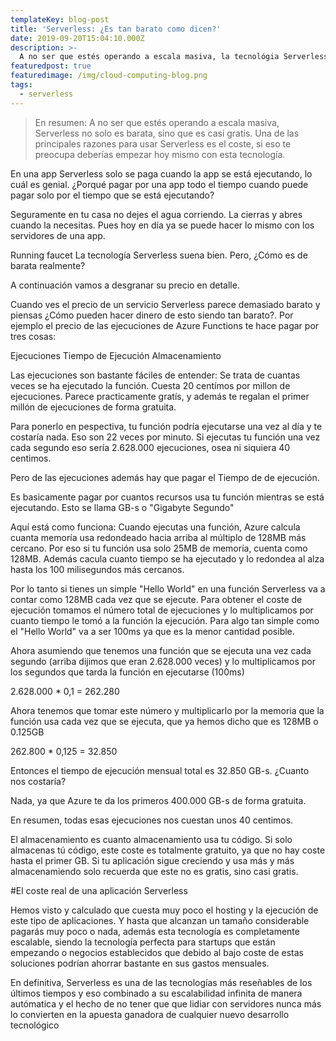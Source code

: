 ```yaml
---
templateKey: blog-post
title: 'Serverless: ¿Es tan barato como dicen?'
date: 2019-09-20T15:04:10.000Z
description: >-
  A no ser que estés operando a escala masiva, la tecnológia Serverless no solo es barata, sino que es casi gratis. En este articulo exponemos y calculamos costaría una solución así.
featuredpost: true
featuredimage: /img/cloud-computing-blog.png
tags:
  - serverless
---
```


>En resumen: A no ser que estés operando a escala masiva, Serverless no solo es barata, sino que es casi gratis.
Una de las principales razones para usar Serverless es el coste, si eso te preocupa deberías empezar hoy mismo con esta tecnología.

En una app Serverless solo se paga cuando la app se está ejecutando, lo cuál es genial. ¿Porqué pagar por una app todo el tiempo cuando puede pagar solo por el tiempo que se está ejecutando?

Seguramente en tu casa no dejes el agua corriendo. La cierras y abres cuando la necesitas. Pues hoy en día ya se puede hacer lo mismo con los servidores de una app.


Running faucet
La tecnología Serverless suena bien. Pero, ¿Cómo es de barata realmente?

A continuación vamos a desgranar su precio en detalle.

Cuando ves el precio de un servicio Serverless parece demasiado barato y piensas ¿Cómo pueden hacer dinero de esto siendo tan barato?. Por ejemplo el precio de las ejecuciones de Azure Functions te hace pagar por tres cosas:

Ejecuciones
Tiempo de Ejecución
Almacenamiento

Las ejecuciones son bastante fáciles de entender: Se trata de cuantas veces se ha ejecutado la función. Cuesta 20 centímos por millon de ejecuciones. Parece practicamente gratís, y además te regalan el primer millón de ejecuciones de forma gratuita.

Para ponerlo en pespectiva, tu función podría ejecutarse una vez al día y te costaría nada. Eso son 22 veces por minuto. Si ejecutas tu función una vez cada segundo eso sería 2.628.000 ejecuciones, osea ni siquiera 40 centimos.

Pero de las ejecuciones además hay que pagar el Tiempo de de ejecución.

Es basicamente pagar por cuantos recursos usa tu función mientras se está ejecutando. Esto se llama GB-s o "Gigabyte Segundo"

Aquí está como funciona: Cuando ejecutas una función, Azure calcula cuanta memoría usa redondeado hacia arriba al múltiplo de 128MB más cercano. Por eso si tu función usa solo 25MB de memoría, cuenta como 128MB. Además cacula cuanto tiempo se ha ejecutado y lo redondea al alza hasta los 100 milisegundos más cercanos.

Por lo tanto si tienes un simple "Hello World" en una función Serverless va a contar como 128MB cada vez que se ejecute. Para obtener el coste de ejecución tomamos el número total de ejecuciones y lo multiplicamos por cuanto tiempo le tomó a la función la ejecución. Para algo tan simple como el "Hello World" va a ser 100ms ya que es la menor cantidad posible.

Ahora asumiendo que tenemos una función que se ejecuta una vez cada segundo (arriba dijimos que eran 2.628.000 veces) y lo multiplicamos por los segundos que tarda la función en ejecutarse (100ms)

2.628.000 * 0,1 = 262.280

Ahora tenemos que tomar este número y multiplicarlo por la memoria que la función usa cada vez que se ejecuta, que ya hemos dicho que es 128MB o 0.125GB

262.800 * 0,125 = 32.850

Entonces el tiempo de ejecución mensual total es 32.850 GB-s. ¿Cuanto nos costaría?

Nada, ya que Azure te da los primeros 400.000 GB-s de forma gratuita.

En resumen, todas esas ejecuciones nos cuestan unos 40 centimos.

El almacenamiento es cuanto almacenamiento usa tu código. Si solo almacenas tú código, este coste es totalmente gratuito, ya que no hay coste hasta el primer GB. Si tu aplicación sigue creciendo y usa más y más almacenamiendo solo recuerda que este no es gratis, sino casi gratis.

#El coste real de una aplicación Serverless

Hemos visto y calculado que cuesta muy poco el hosting y la ejecución de este tipo de aplicaciones. Y hasta que alcanzan un tamaño considerable pagarás muy poco o nada, además esta tecnología es completamente escalable, siendo la tecnología perfecta para startups que están empezando o negocios establecidos que debido al bajo coste de estas soluciones podrían ahorrar bastante en sus gastos mensuales.

En definitiva, Serverless es una de las tecnologías más reseñables de los últimos tiempos y eso combinado a su escalabilidad infinita de manera autómatica y el hecho de no tener que que lidiar con servidores nunca más lo convierten en la apuesta ganadora de cualquier nuevo desarrollo tecnológico
